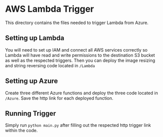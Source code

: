 # AWS Lambda Trigger
This directory contains the files needed to trigger Lambda from Azure.

## Setting up Lambda
You will need to set up IAM and connect all AWS services correctly so Lambda will have read and write permissions to the destination S3 bucket as well as the respected triggers. Then you can deploy the image resizing and string reversing code located in ```/Lambda```

## Setting up Azure
Create three different Azure functions and deploy the three code located in ```/Azure```. Save the http link for each deployed function. 

## Running Trigger
Simply run ```python main.py``` after filling out the respected http trigger link within the code.